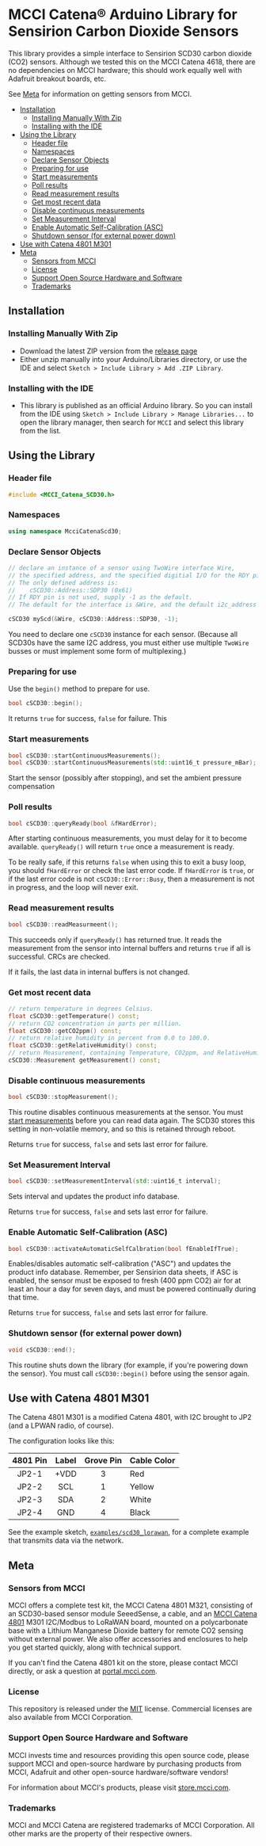 # MCCI Catena&reg; Arduino Library for Sensirion Carbon Dioxide Sensors

This library provides a simple interface to Sensirion SCD30 carbon dioxide (CO2) sensors. Although we tested this on the MCCI Catena 4618, there are no dependencies on MCCI hardware; this should work equally well with Adafruit breakout boards, etc.

See [Meta](#meta) for information on getting sensors from MCCI.

<!-- TOC depthFrom:2 updateOnSave:true -->

- [Installation](#installation)
	- [Installing Manually With Zip](#installing-manually-with-zip)
	- [Installing with the IDE](#installing-with-the-ide)
- [Using the Library](#using-the-library)
	- [Header file](#header-file)
	- [Namespaces](#namespaces)
	- [Declare Sensor Objects](#declare-sensor-objects)
	- [Preparing for use](#preparing-for-use)
	- [Start measurements](#start-measurements)
	- [Poll results](#poll-results)
	- [Read measurement results](#read-measurement-results)
	- [Get most recent data](#get-most-recent-data)
	- [Disable continuous measurements](#disable-continuous-measurements)
	- [Set Measurement Interval](#set-measurement-interval)
	- [Enable Automatic Self-Calibration (ASC)](#enable-automatic-self-calibration-asc)
	- [Shutdown sensor (for external power down)](#shutdown-sensor-for-external-power-down)
- [Use with Catena 4801 M301](#use-with-catena-4801-m301)
- [Meta](#meta)
	- [Sensors from MCCI](#sensors-from-mcci)
	- [License](#license)
	- [Support Open Source Hardware and Software](#support-open-source-hardware-and-software)
	- [Trademarks](#trademarks)

<!-- /TOC -->

## Installation

### Installing Manually With Zip

- Download the latest ZIP version from the [release page](https://github.com/mcci-catena/MCCI_Catena_SCD30/releases)
- Either unzip manually into your Arduino/Libraries directory, or use the IDE and select `Sketch > Include Library > Add .ZIP Library`.

### Installing with the IDE

- This library is published as an official Arduino library. So you can install from the IDE using `Sketch > Include Library > Manage Libraries...` to open the library manager, then search for `MCCI` and select this library from the list.

## Using the Library

### Header file

```c++
#include <MCCI_Catena_SCD30.h>
```

### Namespaces

```c++
using namespace McciCatenaScd30;
```

### Declare Sensor Objects

```c++
// declare an instance of a sensor using TwoWire interface Wire,
// the specified address, and the specified digitial I/O for the RDY pin.
// The only defined address is:
//    cSCD30::Address::SDP30 (0x61)
// If RDY pin is not used, supply -1 as the default.
// The default for the interface is &Wire, and the default i2c_address is SDP3x_A.

cSCD30 myScd(&Wire, cSCD30::Address::SDP30, -1);
```

You need to declare one `cSCD30` instance for each sensor. (Because all SCD30s have the same I2C address, you must either use multiple `TwoWire` busses or must implement some form of multiplexing.)

### Preparing for use

Use the `begin()` method to prepare for use.

```c++
bool cSCD30::begin();
```

It returns `true` for success, `false` for failure. This

### Start measurements

```c++
bool cSCD30::startContinuousMeasurements();
bool cSCD30::startContinuousMeasurements(std::uint16_t pressure_mBar);
```

Start the sensor (possibly after stopping), and set the ambient pressure compensation

### Poll results

```c++
bool cSCD30::queryReady(bool &fHardError);
```

After starting continuous measurements, you must delay for it to become available. `queryReady()` will return `true` once a measurement is ready.

To be really safe, if this returns `false` when using this to exit a busy loop, you should `fHardError` or check the last error code. If `fHardError` is `true`, or if the last error code is not `cSCD30::Error::Busy`, then a measurement is not in progress, and the loop will never exit.

### Read measurement results

```c++
bool cSCD30::readMeasurmeent();
```

This succeeds only if `queryReady()` has returned true. It reads the measurement from the sensor into internal buffers and returns `true` if all is successful. CRCs are checked.

If it fails, the last data in internal buffers is not changed.

### Get most recent data

```c++
// return temperature in degrees Celsius.
float cSCD30::getTemperature() const;
// return CO2 concentration in parts per million.
float cSCD30::getCO2ppm() const;
// return relative humidity in percent from 0.0 to 100.0.
float cSCD30::getRelativeHumidity() const;
// return Measurement, containing Temperature, CO2ppm, and RelativeHumidity.
cSCD30::Measurement getMeasurement() const;
```

### Disable continuous measurements

```c++
bool cSCD30::stopMeasurement();
```

This routine disables continuous measurements at the sensor. You must [start measurements](#start-measurements) before you can read data again. The SCD30 stores this setting in non-volatile memory, and so this is retained through reboot.

Returns `true` for success, `false` and sets last error for failure.

### Set Measurement Interval

```c++
bool cSCD30::setMeasurementInterval(std::uint16_t interval);
```

Sets interval and updates the product info database.

Returns `true` for success, `false` and sets last error for failure.

### Enable Automatic Self-Calibration (ASC)

```c++
bool cSCD30::activateAutomaticSelfCalbration(bool fEnableIfTrue);
```

Enables/disables automatic self-calibration ("ASC") and updates the product info database. Remember, per Sensirion data sheets, if ASC is enabled, the sensor must be exposed to fresh (400 ppm CO2) air for at least an hour a day for seven days, and must be powered continually during that time.

Returns `true` for success, `false` and sets last error for failure.

### Shutdown sensor (for external power down)

```c++
void cSCD30::end();
```

This routine shuts down the library (for example, if you're powering down the sensor).
You must call `cSCD30::begin()` before using the sensor again.

## Use with Catena 4801 M301

The Catena 4801 M301 is a modified Catena 4801, with I2C brought to JP2 (and a LPWAN radio, of course).

The configuration looks like this:

   | 4801 Pin |  Label | Grove Pin   | Cable Color
   |:--------:|:------:|:-----------:|---------------
   |   JP2-1  |  +VDD  |      3      | Red
   |   JP2-2  |   SCL  |      1      | Yellow
   |   JP2-3  |   SDA  |      2      | White
   |   JP2-4  |   GND  |      4      | Black

See the example sketch, [`examples/scd30_lorawan`](examples/scd30_lorawan/README.md), for a complete example that transmits data via the network.

## Meta

### Sensors from MCCI

MCCI offers a complete test kit, the MCCI Catena 4801 M321, consisting of an SCD30-based sensor module SeeedSense, a cable, and an [MCCI Catena 4801](https://mcci.io/catena4801) M301 I2C/Modbus to LoRaWAN board, mounted on a polycarbonate base with a Lithium Manganese Dioxide battery for remote CO2 sensing without external power. We also offer accessories and enclosures to help you get started quickly, along with technical support.

If you can't find the Catena 4801 kit on the store, please contact MCCI directly, or ask a question at [portal.mcci.com](https://portal.mcci.com).

### License

This repository is released under the [MIT](./LICENSE) license. Commercial licenses are also available from MCCI Corporation.

### Support Open Source Hardware and Software

MCCI invests time and resources providing this open source code, please support MCCI and open-source hardware by purchasing products from MCCI, Adafruit and other open-source hardware/software vendors!

For information about MCCI's products, please visit [store.mcci.com](https://store.mcci.com/).

### Trademarks

MCCI and MCCI Catena are registered trademarks of MCCI Corporation. All other marks are the property of their respective owners.
